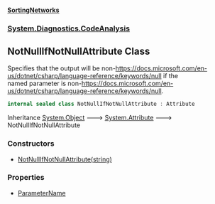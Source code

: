 #### [SortingNetworks](./index.md 'index')
### [System.Diagnostics.CodeAnalysis](./System-Diagnostics-CodeAnalysis.md 'System.Diagnostics.CodeAnalysis')
## NotNullIfNotNullAttribute Class
Specifies that the output will be non-https://docs.microsoft.com/en-us/dotnet/csharp/language-reference/keywords/null if the  
named parameter is non-https://docs.microsoft.com/en-us/dotnet/csharp/language-reference/keywords/null.  
```csharp
internal sealed class NotNullIfNotNullAttribute : Attribute
```
Inheritance [System.Object](https://docs.microsoft.com/en-us/dotnet/api/System.Object 'System.Object') &#129106; [System.Attribute](https://docs.microsoft.com/en-us/dotnet/api/System.Attribute 'System.Attribute') &#129106; NotNullIfNotNullAttribute  
### Constructors
- [NotNullIfNotNullAttribute(string)](./System-Diagnostics-CodeAnalysis-NotNullIfNotNullAttribute-NotNullIfNotNullAttribute(string).md 'System.Diagnostics.CodeAnalysis.NotNullIfNotNullAttribute.NotNullIfNotNullAttribute(string)')
### Properties
- [ParameterName](./System-Diagnostics-CodeAnalysis-NotNullIfNotNullAttribute-ParameterName.md 'System.Diagnostics.CodeAnalysis.NotNullIfNotNullAttribute.ParameterName')
